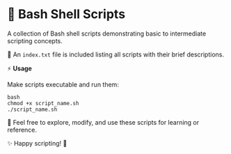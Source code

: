 # 🐚 Bash Shell Scripts

A collection of Bash shell scripts demonstrating basic to intermediate scripting concepts.

📄 An `index.txt` file is included listing all scripts with their brief descriptions.

⚡ **Usage**

Make scripts executable and run them:
~~~
bash
chmod +x script_name.sh
./script_name.sh
~~~

🔧 Feel free to explore, modify, and use these scripts for learning or reference.

✨ Happy scripting! 🚀
